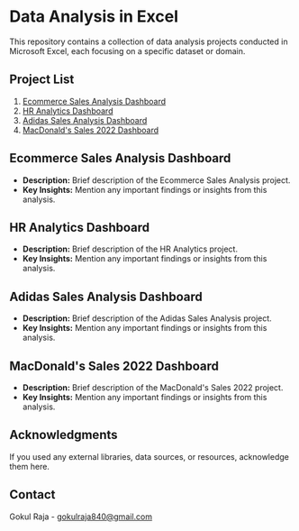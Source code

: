 # Data Analysis in Excel


This repository contains a collection of data analysis projects conducted in Microsoft Excel, each focusing on a specific dataset or domain.

## Project List

1. [Ecommerce Sales Analysis Dashboard](https://github.com/Gokul-Raja84/Data-Analysis-in-Excel/tree/main/1.%20Ecommerce%20Sales%20Analysis%20Dashboard)
2. [HR Analytics Dashboard](https://github.com/Gokul-Raja84/Data-Analysis-in-Excel/tree/main/2.%20HR%20Analytics%20Dashboard)
3. [Adidas Sales Analysis Dashboard](https://github.com/Gokul-Raja84/Data-Analysis-in-Excel/tree/main/3.%20Adidas%20Sales%20Analysis%20Dashborad)
4. [MacDonald's Sales 2022 Dashboard](https://github.com/Gokul-Raja84/Data-Analysis-in-Excel/tree/main/4.%20MacDonalds%20Sales%202022%20Dashboard)

## Ecommerce Sales Analysis Dashboard

- **Description:** Brief description of the Ecommerce Sales Analysis project.
- **Key Insights:** Mention any important findings or insights from this analysis.

## HR Analytics Dashboard

- **Description:** Brief description of the HR Analytics project.
- **Key Insights:** Mention any important findings or insights from this analysis.

## Adidas Sales Analysis Dashboard

- **Description:** Brief description of the Adidas Sales Analysis project.
- **Key Insights:** Mention any important findings or insights from this analysis.

## MacDonald's Sales 2022 Dashboard

- **Description:** Brief description of the MacDonald's Sales 2022 project.
- **Key Insights:** Mention any important findings or insights from this analysis.


## Acknowledgments

If you used any external libraries, data sources, or resources, acknowledge them here.

## Contact

Gokul Raja - gokulraja840@gmail.com
